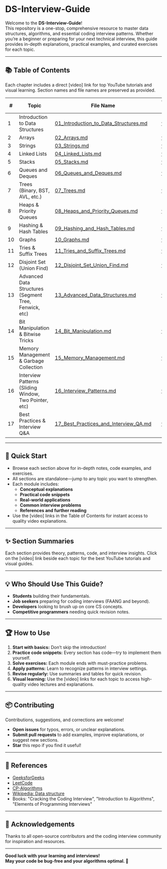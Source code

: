 # DS-Interview-Guide

Welcome to the **DS-Interview-Guide**!  
This repository is a one-stop, comprehensive resource to master data structures, algorithms, and essential coding interview patterns. Whether you’re a beginner or preparing for your next technical interview, this guide provides in-depth explanations, practical examples, and curated exercises for each topic.

---

## 📚 Table of Contents

Each chapter includes a direct [video] link for top YouTube tutorials and visual learning. Section names and file names are preserved as provided.

| #  | Topic                                           | File Name                                         |   | Video Link |
|----|-------------------------------------------------|---------------------------------------------------|---|------------|
| 1  | Introduction to Data Structures                 | [01_Introduction_to_Data_Structures.md](01_Introduction_to_Data_Structures.md) |   | [video](https://www.youtube.com/results?search_query=Introduction+to+Data+Structures) |
| 2  | Arrays                                          | [02_Arrays.md](02_Arrays.md)                      |   | [video](https://www.youtube.com/results?search_query=Arrays+Data+Structure) |
| 3  | Strings                                         | [03_Strings.md](03_Strings.md)                    |   | [video](https://www.youtube.com/results?search_query=Strings+Data+Structure) |
| 4  | Linked Lists                                    | [04_Linked_Lists.md](04_Linked_Lists.md)          |   | [video](https://www.youtube.com/results?search_query=Linked+Lists+Data+Structure) |
| 5  | Stacks                                          | [05_Stacks.md](05_Stacks.md)                      |   | [video](https://www.youtube.com/results?search_query=Stacks+Data+Structure) |
| 6  | Queues and Deques                               | [06_Queues_and_Deques.md](06_Queues_and_Deques.md) |   | [video](https://www.youtube.com/results?search_query=Queues+Deques+Data+Structure) |
| 7  | Trees (Binary, BST, AVL, etc.)                  | [07_Trees.md](07_Trees.md)                        |   | [video](https://www.youtube.com/results?search_query=Trees+Binary+BST+AVL+Data+Structure) |
| 8  | Heaps & Priority Queues                         | [08_Heaps_and_Priority_Queues.md](08_Heaps_and_Priority_Queues.md) |   | [video](https://www.youtube.com/results?search_query=Heaps+Priority+Queues+Data+Structure) |
| 9  | Hashing & Hash Tables                           | [09_Hashing_and_Hash_Tables.md](09_Hashing_and_Hash_Tables.md) |   | [video](https://www.youtube.com/results?search_query=Hashing+Hash+Tables+Data+Structure) |
| 10 | Graphs                                          | [10_Graphs.md](10_Graphs.md)                      |   | [video](https://www.youtube.com/results?search_query=Graphs+Data+Structure+Algorithms) |
| 11 | Tries & Suffix Trees                            | [11_Tries_and_Suffix_Trees.md](11_Tries_and_Suffix_Trees.md) |   | [video](https://www.youtube.com/results?search_query=Tries+Suffix+Trees+Data+Structure) |
| 12 | Disjoint Set (Union Find)                       | [12_Disjoint_Set_Union_Find.md](12_Disjoint_Set_Union_Find.md) |   | [video](https://www.youtube.com/results?search_query=Disjoint+Set+Union+Find+Data+Structure) |
| 13 | Advanced Data Structures (Segment Tree, Fenwick, etc) | [13_Advanced_Data_Structures.md](13_Advanced_Data_Structures.md) |   | [video](https://www.youtube.com/results?search_query=Segment+Tree+Fenwick+Tree+Advanced+Data+Structures) |
| 14 | Bit Manipulation & Bitwise Tricks               | [14_Bit_Manipulation.md](14_Bit_Manipulation.md)  |   | [video](https://www.youtube.com/results?search_query=Bit+Manipulation+Bitwise+Tricks) |
| 15 | Memory Management & Garbage Collection          | [15_Memory_Management.md](15_Memory_Management.md) |   | [video](https://www.youtube.com/results?search_query=Memory+Management+Garbage+Collection+in+Programming) |
| 16 | Interview Patterns (Sliding Window, Two Pointer, etc) | [16_Interview_Patterns.md](16_Interview_Patterns.md) |   | [video](https://www.youtube.com/results?search_query=Sliding+Window+Two+Pointer+Interview+Patterns) |
| 17 | Best Practices & Interview Q&A                  | [17_Best_Practices_and_Interview_QA.md](17_Best_Practices_and_Interview_QA.md) |   | [video](https://www.youtube.com/results?search_query=Data+Structures+Interview+Questions) |

---

## 🚩 Quick Start

- Browse each section above for in-depth notes, code examples, and exercises.
- All sections are standalone—jump to any topic you want to strengthen.
- Each module includes:
  - **Conceptual explanations**
  - **Practical code snippets**
  - **Real-world applications**
  - **Common interview problems**
  - **References and further reading**
- Use the [video] links in the Table of Contents for instant access to quality video explanations.

---

## ✨ Section Summaries

Each section provides theory, patterns, code, and interview insights. Click on the [video] link beside each topic for the best YouTube tutorials and visual guides.

---

## 💡 Who Should Use This Guide?

- **Students** building their fundamentals.
- **Job seekers** preparing for coding interviews (FAANG and beyond).
- **Developers** looking to brush up on core CS concepts.
- **Competitive programmers** needing quick revision notes.

---

## 🏆 How to Use

1. **Start with basics:** Don’t skip the introduction!
2. **Practice code snippets:** Every section has code—try to implement them yourself.
3. **Solve exercises:** Each module ends with must-practice problems.
4. **Apply patterns:** Learn to recognize patterns in interview settings.
5. **Revise regularly:** Use summaries and tables for quick revision.
6. **Visual learning:** Use the [video] links for each topic to access high-quality video lectures and explanations.

---

## 📦 Contributing

Contributions, suggestions, and corrections are welcome!
- **Open issues** for typos, errors, or unclear explanations.
- **Submit pull requests** to add examples, improve explanations, or suggest new sections.
- **Star** this repo if you find it useful!

---

## 🔗 References

- [GeeksforGeeks](https://www.geeksforgeeks.org/)
- [LeetCode](https://leetcode.com/)
- [CP-Algorithms](https://cp-algorithms.com/)
- [Wikipedia: Data structure](https://en.wikipedia.org/wiki/Data_structure)
- Books: "Cracking the Coding Interview", "Introduction to Algorithms", "Elements of Programming Interviews"

---

## 🙌 Acknowledgements

Thanks to all open-source contributors and the coding interview community for inspiration and resources.

---

**Good luck with your learning and interviews!  
May your code be bug-free and your algorithms optimal. 🚀**
